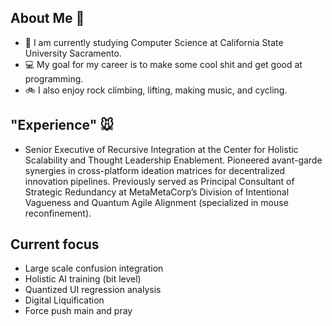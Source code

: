 ## About Me 👋

- 🌳 I am currently studying Computer Science at California State University Sacramento.
- 💻 My goal for my career is to make some cool shit and get good at programming.
- 🚲 I also enjoy rock climbing, lifting, making music, and cycling.


## "Experience" 🐭
- Senior Executive of Recursive Integration at the Center for Holistic Scalability and Thought Leadership Enablement. Pioneered avant-garde synergies in cross-platform ideation matrices for decentralized innovation pipelines. Previously served as Principal Consultant of Strategic Redundancy at MetaMetaCorp’s Division of Intentional Vagueness and Quantum Agile Alignment (specialized in mouse reconfinement).


## Current focus
- Large scale confusion integration
- Holistic AI training (bit level)
- Quantized UI regression analysis
- Digital Liquification
- Force push main and pray
